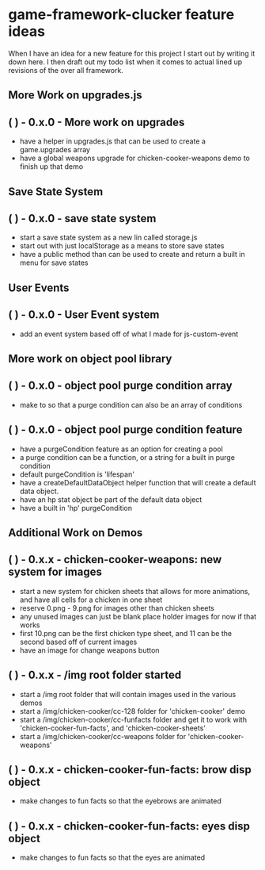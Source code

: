 # game-framework-clucker feature ideas

When I have an idea for a new feature for this project I start out by writing it down here. I then draft out my todo list when it 
comes to actual lined up revisions of the over all framework.

<!-- ########## ########## -->
## More Work on upgrades.js
<!-- ########## ########## -->

## (  ) - 0.x.0 - More work on upgrades
* have a helper in upgrades.js that can be used to create a game.upgrades array
* have a global weapons upgrade for chicken-cooker-weapons demo to finish up that demo

<!-- ########## ########## -->
## Save State System
<!-- ########## ########## -->

## (  ) - 0.x.0 - save state system
* start a save state system as a new lin called storage.js
* start out with just localStorage as a means to store save states
* have a public method than can be used to create and return a built in menu for save states

<!-- ########## ########## -->
## User Events
<!-- ########## ########## -->

## (  ) - 0.x.0 - User Event system
* add an event system based off of what I made for js-custom-event

<!-- ########## ########## -->
## More work on object pool library
<!-- ########## ########## -->

## (  ) - 0.x.0 - object pool purge condition array
* make to so that a purge condition can also be an array of conditions

## (  ) - 0.x.0 - object pool purge condition feature
* have a purgeCondition feature as an option for creating a pool
* a purge condition can be a function, or a string for a built in purge condition
* default purgeCondition is 'lifespan'
* have a createDefaultDataObject helper function that will create a default data object.
* have an hp stat object be part of the default data object
* have a built in 'hp' purgeCondition

<!-- ########## ########## -->
## Additional Work on Demos
<!-- ########## ########## -->

## (  ) - 0.x.x - chicken-cooker-weapons: new system for images
* start a new system for chicken sheets that allows for more animations, and have all cells for a chicken in one sheet
* reserve 0.png - 9.png for images other than chicken sheets
* any unused images can just be blank place holder images for now if that works
* first 10.png can be the first chicken type sheet, and 11 can be the second based off of current images
* have an image for change weapons button

## (  ) - 0.x.x - /img root folder started
* start a /img root folder that will contain images used in the various demos
* start a /img/chicken-cooker/cc-128 folder for 'chicken-cooker' demo
* start a /img/chicken-cooker/cc-funfacts folder and get it to work with 'chicken-cooker-fun-facts', and 'chicken-cooker-sheets'
* start a /img/chicken-cooker/cc-weapons folder for 'chicken-cooker-weapons'

## (  ) - 0.x.x - chicken-cooker-fun-facts: brow disp object
* make changes to fun facts so that the eyebrows are animated

## (  ) - 0.x.x - chicken-cooker-fun-facts: eyes disp object
* make changes to fun facts so that the eyes are animated



